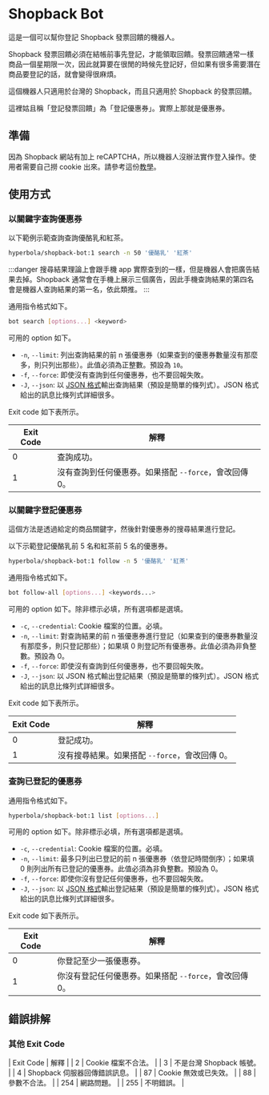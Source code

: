 # Shopback Bot

這是一個可以幫你登記 Shopback 發票回饋的機器人。

Shopback 發票回饋必須在結帳前事先登記，才能領取回饋。發票回饋通常一樣商品一個星期限一次，因此就算要在很閒的時候先登記好，但如果有很多需要潛在商品要登記的話，就會變得很麻煩。

這個機器人只適用於台灣的 Shopback，而且只適用於 Shopback 的發票回饋。

這裡姑且稱「登記發票回饋」為「登記優惠券」。實際上那就是優惠券。

## 準備

因為 Shopback 網站有加上 reCAPTCHA，所以機器人沒辦法實作登入操作。使用者需要自己撈 cookie 出來。請參考這份[教學](/docs/get-cookie.md)。

## 使用方式

### 以關鍵字查詢優惠券

以下範例示範查詢查詢優酪乳和紅茶。

```sh
hyperbola/shopback-bot:1 search -n 50 '優酪乳' '紅茶'
```

:::danger
搜尋結果理論上會跟手機 app 實際查到的一樣，但是機器人會把廣告結果去掉。Shopback 通常會在手機上展示三個廣告，因此手機查詢結果的第四名會是機器人查詢結果的第一名，依此類推。
:::

通用指令格式如下。

```sh
bot search [options...] <keyword>
```

可用的 option 如下。

- `-n`, `--limit`: 列出查詢結果的前 n 張優惠券（如果查到的優惠券數量沒有那麼多，則只列出那些）。此值必須為正整數。預設為 `10`。
- `-f`, `--force`: 即使沒有查詢到任何優惠券，也不要回報失敗。
- `-J`, `--json`: 以 [JSON 格式](/docs/response.md)輸出查詢結果（預設是簡單的條列式）。JSON 格式給出的訊息比條列式詳細很多。

Exit code 如下表所示。

| Exit Code | 解釋 |
| --------- | --- |
| 0         | 查詢成功。 |
| 1         | 沒有查詢到任何優惠券。如果搭配 `--force`，會改回傳 0。 |

### 以關鍵字登記優惠券

這個方法是透過給定的商品關鍵字，然後針對優惠券的搜尋結果進行登記。

以下示範登記優酪乳前 5 名和紅茶前 5 名的優惠券。

```sh
hyperbola/shopback-bot:1 follow -n 5 '優酪乳' '紅茶'
```

通用指令格式如下。

```sh
bot follow-all [options...] <keywords...>
```

可用的 option 如下。除非標示必填，所有選項都是選填。

- `-c`, `--credential`: Cookie 檔案的位置。必填。
- `-n`, `--limit`: 對查詢結果的前 n 張優惠券進行登記（如果查到的優惠券數量沒有那麼多，則只登記那些）；如果填 0 則登記所有優惠券。此值必須為非負整數。預設為 0。
- `-f`, `--force`: 即使沒有查詢到任何優惠券，也不要回報失敗。
- `-J`, `--json`: 以 JSON 格式輸出登記結果（預設是簡單的條列式）。JSON 格式給出的訊息比條列式詳細很多。

Exit code 如下表所示。

| Exit Code | 解釋 |
| --------- | --- |
| 0         | 登記成功。 |
| 1         | 沒有搜尋結果。如果搭配 `--force`，會改回傳 0。 |

### 查詢已登記的優惠券

通用指令格式如下。

```sh
hyperbola/shopback-bot:1 list [options...]
```

可用的 option 如下。除非標示必填，所有選項都是選填。

- `-c`, `--credential`: Cookie 檔案的位置。必填。
- `-n`, `--limit`: 最多只列出已登記的前 n 張優惠券（依登記時間倒序）；如果填 0 則列出所有已登記的優惠券。此值必須為非負整數。預設為 0。
- `-f`, `--force`: 即使你沒有登記任何優惠券，也不要回報失敗。
- `-J`, `--json`: 以 [JSON 格式](/docs/response.md)輸出登記結果（預設是簡單的條列式）。JSON 格式給出的訊息比條列式詳細很多。

Exit code 如下表所示。

| Exit Code | 解釋 |
| --------- | --- |
| 0         | 你登記至少一張優惠券。 |
| 1         | 你沒有登記任何優惠券。如果搭配 `--force`，會改回傳 0。 |

## 錯誤排解

### 其他 Exit Code

| Exit Code | 解釋 |
| 2 | Cookie 檔案不合法。 |
| 3 | 不是台灣 Shopback 帳號。 |
| 4 | Shopback 伺服器回傳錯誤訊息。 |
| 87 | Cookie 無效或已失效。 |
| 88 | 參數不合法。 |
| 254 | 網路問題。 |
| 255 | 不明錯誤。 |
